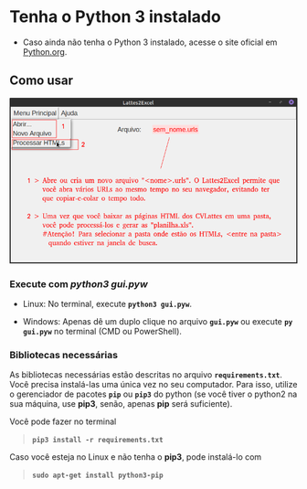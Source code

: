 # Tenha o Python 3 instalado

 - Caso ainda não tenha o Python 3 instalado, acesse o site oficial em
    [Python.org](https://www.python.org).

## Como usar
  
  ![](lattes/help.png)
  

### Execute com *python3 gui.pyw*

 - Linux: No terminal, execute **```python3 gui.pyw```**.

 - Windows: Apenas dê um duplo clique no arquivo **```gui.pyw```** ou execute **```py gui.pyw```**
    no terminal (CMD ou PowerShell).

### Bibliotecas necessárias
 
As bibliotecas necessárias estão descritas no arquivo **`requirements.txt`**.
Você precisa instalá-las uma única vez no seu computador. Para isso, utilize
o gerenciador de pacotes **`pip`** ou **`pip3`** do python (se você tiver o python2 na 
sua máquina, use **pip3**, senão, apenas **pip** será suficiente).

Você pode fazer no terminal
> **`pip3 install -r requirements.txt`** 

Caso você esteja no Linux e não tenha o **pip3**, pode instalá-lo com
> **`sudo apt-get install python3-pip`**
